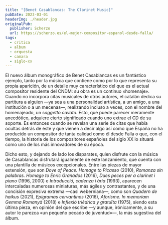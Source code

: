 ```yaml
---
title: "[Benet Casablancas: The Clarinet Music]"
pubDate: 2023-03-01
headerImg: ./header.jpg
originalPub:
  publisher: Scherzo
  url: https://scherzo.es/el-mejor-compositor-espanol-desde-falla/
tags:
  - critica
  - album
  - orquesta
  - camara
  - siglo-xx
---
```


El nuevo álbum monográfico de Benet Casablancas es un fantástico ejemplo, tanto
por la música que contiene como por lo que representa su propia aparición, de un
detalle muy característico del que es el actual compositor residente del CNDM:
su obra es un continuo «homenaje». Cuando no incorpora citas musicales de otros
autores, el catalán dedica su partitura a alguien —ya sea a una personalidad
artística, a un amigo, a una institución o a un mecenas—, realizando incluso a
veces, con el nombre del homenajeado, un _soggetto cavato_. Esto, que puede
parecer meramente anecdótico, adquiere cierto significado cuando uno extrae el
CD de su soporte. Es entonces cuando se revelan una serie de citas que había
ocultas detrás de éste y que vienen a decir algo así como que España no ha
producido un compositor de tanta calidad como él desde Falla o que, con el
tiempo, la historia de los compositores españoles del siglo XX lo situará como
uno de los más innovadores de su época.

Dicho esto, y dejando de lado los disparates, quien disfrute con la música de
Casablancas disfrutará igualmente de este lanzamiento, que cuenta con una
plantilla de músicos excepcionales. Entre las piezas de mayor extensión, que son
_Dove of Peace. Homage to Picasso_ (2010), _Romanza sin palabras. Homage to
Enric Granados_ (2016), _Dues peces per a clarinet i piano_ (1996, 2000) e
_Introducció, cadenza i ària_ (1993), aparecen intercaladas numerosas
miniaturas, más ágiles y contrastantes, y de una concisión expresiva extrema
—casi weberniana—, como son _Quadern de haikus_ (2021), _Epigramas cervantinos_
(2016), _Aforisme. In memoriam Gemma Romanyà_ (2018) e _Inflexió trièdrica y
gratuïta_ (1975), siendo esta última pieza, en opinión del que escribe —y
aunque, irónicamente, a su autor le parezca «un pequeño pecado de juventud»—, la
más sugestiva del álbum.
